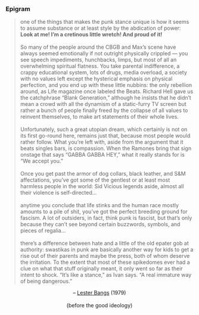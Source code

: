 <div class="accordion">
	<h3>Epigram</h3>
	<div>
		<blockquote>
			one of the things that makes the punk stance unique is how it seems to assume substance or at least style by the abdication of power: <b>Look at me! I’m a cretinous little wretch! And proud of it!</b>
			<br><br> 
			So many of the people around the CBGB and Max’s scene have always seemed emotionally if not outright physically crippled — you see speech impediments, hunchbacks, limps, but most of all an overwhelming spiritual flatness. You take parental indifference, a crappy educational system, lots of drugs, media overload, a society with no values left except the hysterical emphasis on physical perfection, and you end up with these little nubbins: the only rebellion around, as Life magazine once labeled the Beats. Richard Hell gave us the catchphrase “Blank Generation,” although he insists that he didn’t mean a crowd with all the dynamism of a static-furry TV screen but rather a bunch of people finally freed by the collapse of all values to reinvent themselves, to make art statements of their whole lives. 
			<br><br> 
			Unfortunately, such a great utopian dream, which certainly is not on its first go-round here, remains just that, because most people would rather follow. What you’re left with, aside from the argument that it beats singles bars, is compassion. When the Ramones bring that sign onstage that says “GABBA GABBA HEY,” what it really stands for is “We accept you.” 
			<br><br> 
			Once you get past the armor of dog collars, black leather, and S&M affectations, you’ve got some of the gentlest or at least most harmless people in the world: Sid Vicious legends aside, almost all their violence is self-directed...
			<br><br>
			anytime you conclude that life stinks and the human race mostly amounts to a pile of shit, you’ve got the perfect breeding ground for fascism. A lot of outsiders, in fact, think punk is fascist, but that’s only because they can’t see beyond certain buzzwords, symbols, and pieces of regalia...
			<br><br>
			there’s a difference between hate and a little of the old epater gob at authority: swastikas in punk are basically another way for kids to get a rise out of their parents and maybe the press, both of whom deserve the irritation. To the extent that most of these spikedomes ever had a clue on what that stuff originally meant, it only went so far as their intent to shock. “It’s like a stance,” as Ivan says. “A real immature way of being dangerous.”
		</blockquote>
		<center>
			– <a href="{{bangs}}">Lester Bangs</a> (1979)
			<br><br>
			(before the good ideology)<br><br>
		</center>
	</div>
</div>